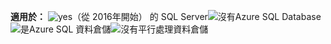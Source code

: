 <Token>**適用於：** ![yes](media/yes.png)（從 2016年開始） 的 SQL Server![沒有](media/no.png)Azure SQL Database![是](media/yes.png)Azure SQL 資料倉儲![沒有](media/no.png)平行處理資料倉儲 </Token>

